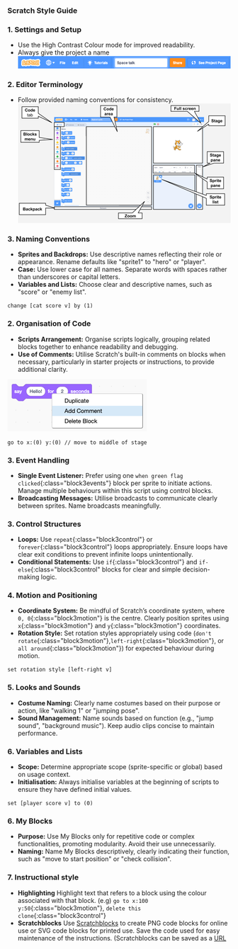 ### Scratch Style Guide

### 1. Settings and Setup
- Use the High Contrast Colour mode for improved readability.
- Always give the project a name
![project name text entry](images/project-name.png)

### 2. Editor Terminology
- Follow provided naming conventions for consistency.
![labeled scratch editor](images/scratch-interface.png)

### 3. Naming Conventions
- **Sprites and Backdrops:** Use descriptive names reflecting their role or appearance. Rename defaults like "sprite1" to "hero" or "player".
- **Case:** Use lower case for all names. Separate words with spaces rather than underscores or capital letters.
- **Variables and Lists:** Choose clear and descriptive names, such as "score" or "enemy list".
```blocks3
change [cat score v] by (1) 
```

### 2. Organisation of Code
- **Scripts Arrangement:** Organise scripts logically, grouping related blocks together to enhance readability and debugging.
- **Use of Comments:** Utilise Scratch's built-in comments on blocks when necessary, particularly in starter projects or instructions, to provide additional clarity.

![scratch block with menu to add comment](images/add-comment.png)

```blocks3
go to x:(0) y:(0) // move to middle of stage
```

### 3. Event Handling
- **Single Event Listener:** Prefer using one `when green flag clicked`{:class="block3events"} block per sprite to initiate actions. Manage multiple behaviours within this script using control blocks.
- **Broadcasting Messages:** Utilise broadcasts to communicate clearly between sprites. Name broadcasts meaningfully.

### 3. Control Structures
- **Loops:** Use `repeat`{:class="block3control"} or `forever`{:class="block3control"} loops appropriately. Ensure loops have clear exit conditions to prevent infinite loops unintentionally.
- **Conditional Statements:** Use `if`{:class="block3control"} and `if-else`{:class="block3control" blocks for clear and simple decision-making logic.

### 4. Motion and Positioning
- **Coordinate System:** Be mindful of Scratch’s coordinate system, where `0, 0`{:class="block3motion"} is the centre. Clearly position sprites using `x`{:class="block3motion"} and `y`{:class="block3motion"} coordinates.
- **Rotation Style:** Set rotation styles appropriately using code (`don't rotate`{:class="block3motion"},`left-right`{:class="block3motion"}, or `all around`{:class="block3motion"}) for expected behaviour during motion.

```blocks3
set rotation style [left-right v]
```

### 5. Looks and Sounds
- **Costume Naming:** Clearly name costumes based on their purpose or action, like "walking 1" or "jumping pose".
- **Sound Management:** Name sounds based on function (e.g., "jump sound", "background music"). Keep audio clips concise to maintain performance.

### 6. Variables and Lists
- **Scope:** Determine appropriate scope (sprite-specific or global) based on usage context.
- **Initialisation:** Always initialise variables at the beginning of scripts to ensure they have defined initial values.

```blocks3
set [player score v] to (0)
```

### 6. My Blocks
- **Purpose:** Use My Blocks only for repetitive code or complex functionalities, promoting modularity. Avoid their use unnecessarily.
- **Naming:** Name My Blocks descriptively, clearly indicating their function, such as "move to start position" or "check collision".

### 7. Instructional style
- **Highlighting** Highlight text that refers to a block using the colour associated with that block. (e.g) `go to x:100 y:50`{:class="block3motion"}, `delete this clone`{:class="block3control"}
- **Scratchblocks** Use [Scratchblocks](https://scratchblocks.github.io/#?style=scratch3&script=) to create PNG code blocks for online use or SVG code blocks for printed use. Save the code used for easy maintenance of the instructions. (Scratchblocks can be saved as a [URL](https://scratchblocks.github.io/#?style=scratch3&script=when%20flag%20clicked%0Ago%20to%20x%3A(0)%20y%3A(0)%0Aturn%20cw%20(15)%20degrees%0Asay%20%5Bhello%5D%0A)